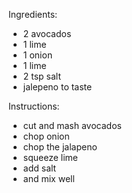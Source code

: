 Ingredients:
- 2 avocados
- 1 lime
- 1 onion
- 1 lime
- 2 tsp salt
- jalepeno to taste 

Instructions:
- cut and mash avocados
- chop onion
- chop the jalapeno
- squeeze lime
- add salt
- and mix well
